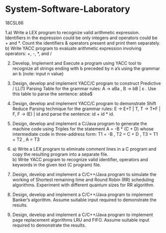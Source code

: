 # System-Software-Laboratory

18CSL66

1.a) Write a LEX program to recognize valid arithmetic expression. Identifiers in the expression could be only integers and operators could be + and *. Count the identifiers & operators present and print them separately.  
  b) Write YACC program to evaluate arithmetic expression involving operators:  +, -, *, and / 

2. Develop, Implement and Execute a program using YACC tool to recognize all strings ending with b preceded by n  a’s  using the grammar  an  b  (note: input n value) 

3. Design, develop and implement YACC/C program to construct Predictive / LL(1) Parsing Table for the grammar rules: A → aBa , B → bB | ε . Use this table to parse the sentence: abba$ 

4. Design, develop and implement YACC/C program to demonstrate Shift Reduce Parsing technique for the grammar rules: E → E+T | T, T → T*F | F, F → (E) | id  and parse the sentence: id + id * id.  

5. Design, develop and implement a C/Java program to generate the machine code using Triples for the statement A = -B * (C + D) whose intermediate code in three-address form:  T1 = -B , T2 = C + D , T3 = T1 + T2 , A = T3 

6. a) Write a LEX program to eliminate comment lines in a C program and copy the resulting program into a separate file.  
   b) Write YACC program to recognize valid identifier, operators and keywords in the given text (C program) file. 
   
7. Design, develop and implement a C/C++/Java program to simulate the working of Shortest remaining time and Round Robin (RR) scheduling algorithms. Experiment with different quantum sizes for RR algorithm. 

8. Design, develop and implement a C/C++/Java program to implement Banker’s algorithm. Assume suitable input required to demonstrate the results.  

9. Design, develop and implement a C/C++/Java program to implement page replacement algorithms LRU and FIFO. Assume suitable input required to demonstrate the results.
